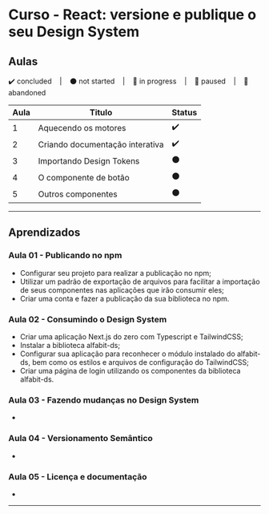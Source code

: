 # Curso - React: versione e publique o seu Design System

## Aulas
<p>
  ✔️ concluded &nbsp;&nbsp;&nbsp;|&nbsp;&nbsp;&nbsp;
  ⚫ not started &nbsp;&nbsp;&nbsp;|&nbsp;&nbsp;&nbsp;
  🔵 in progress &nbsp;&nbsp;&nbsp;|&nbsp;&nbsp;&nbsp;
  🔶 paused &nbsp;&nbsp;&nbsp;|&nbsp;&nbsp;&nbsp;
  🔴 abandoned 
</p>

| Aula | Titulo | Status |
| --- | --- | --- |
| 1 | Aquecendo os motores | ✔️ |
| 2 | Criando documentação interativa | ✔️ |
| 3 | Importando Design Tokens | ⚫ |
| 4 | O componente de botão | ⚫ |
| 5 | Outros componentes | ⚫ |

---

## Aprendizados

### Aula 01 - Publicando no npm
<ul>
  <li>Configurar seu projeto para realizar a publicação no npm;</li>
  <li>Utilizar um padrão de exportação de arquivos para facilitar a importação de seus componentes nas aplicações que irão consumir eles;</li>
  <li>Criar uma conta e fazer a publicação da sua biblioteca no npm.</li>
</ul>

### Aula 02 - Consumindo o Design System
<ul>
  <li>Criar uma aplicação Next.js do zero com Typescript e TailwindCSS;</li>
  <li>Instalar a biblioteca alfabit-ds;</li>
  <li>Configurar sua aplicação para reconhecer o módulo instalado do alfabit-ds, bem como os estilos e arquivos de configuração do TailwindCSS;</li>
  <li>Criar uma página de login utilizando os componentes da biblioteca alfabit-ds.</li>
</ul>

### Aula 03 - Fazendo mudanças no Design System
<ul>
  <li></li>
</ul>

### Aula 04 - Versionamento Semântico
<ul>
  <li></li>
</ul>

### Aula 05 - Licença e documentação
<ul>
  <li></li>
</ul>

---

<!-- ## 🎯 Projeto desenvolvido
Este é o screenshot do projeto que foi desenvolvido durante o curso:

<p align="center">
  <img alt="Miniatura da imagem do projeto"src="../../.github/thumbs/preview.jpg">
</p> -->